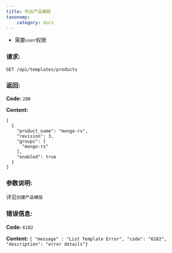 ```yaml
---
title: 列出产品模板
taxonomy:
    category: docs
---
```


- 需要`user`权限

### 请求:

    GET /api/templates/products

### 返回:

**Code:** `200`

**Content:**

```
[
  {
    "product_name": "mongo-rs",
    "revision": 3,
    "groups": [
      "mongo-rs"
    ],
    "enabled": true
  }
]
```	
### 参数说明:

详见`创建产品模版`

### 错误信息:

**Code:** `6102`

**Content:** `{ "message" : "List Template Error", "code": "6102", "description": "error details"}`
